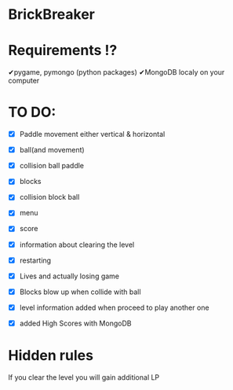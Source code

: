 # BrickBreaker

# Requirements ⁉
✔pygame, pymongo (python packages)
✔MongoDB localy on your computer

# TO DO:
- [x] Paddle movement either vertical & horizontal
- [x] ball(and movement)
- [x] collision ball paddle
- [x] blocks
- [x] collision block ball
- [x] menu 
- [x] score
- [x] information about clearing the level 
- [x] restarting 
- [x] Lives and actually losing game
- [x] Blocks blow up when collide with ball
- [x] level information added when proceed to play another one
- [x] added High Scores with MongoDB

 
 # Hidden rules 
 If you clear the level you will gain additional LP